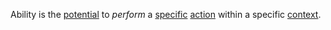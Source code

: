 Ability is the [potential](https://github.com/gcassel/Modular-Organization-Terminology/blob/master/terms/potential.md) to *perform* a [specific](https://github.com/gcassel/Modular-Organization-Terminology/blob/master/terms/specific.md) [action](https://github.com/gcassel/Modular-Organization-Terminology/blob/master/terms/action.md) within a specific [context](https://github.com/gcassel/Modular-Organization-Terminology/blob/master/terms/context.md).
